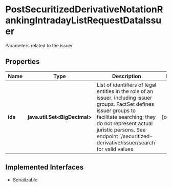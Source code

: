 

# PostSecuritizedDerivativeNotationRankingIntradayListRequestDataIssuer

Parameters related to the issuer.

## Properties

Name | Type | Description | Notes
------------ | ------------- | ------------- | -------------
**ids** | **java.util.Set&lt;BigDecimal&gt;** | List of identifiers of legal entities in the role of an issuer, including issuer groups. FactSet defines issuer groups to facilitate searching; they do not represent actual juristic persons. See endpoint &#x60;/securitized-derivative/issuer/search&#x60; for valid values. |  [optional]


## Implemented Interfaces

* Serializable


